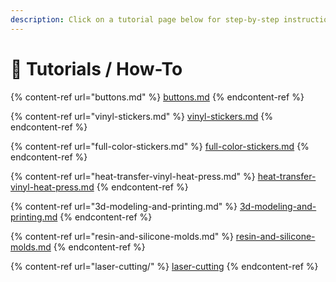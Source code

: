 ```yaml
---
description: Click on a tutorial page below for step-by-step instructions!
---
```


# 📓 Tutorials / How-To

{% content-ref url="buttons.md" %}
[buttons.md](buttons.md)
{% endcontent-ref %}

{% content-ref url="vinyl-stickers.md" %}
[vinyl-stickers.md](vinyl-stickers.md)
{% endcontent-ref %}

{% content-ref url="full-color-stickers.md" %}
[full-color-stickers.md](full-color-stickers.md)
{% endcontent-ref %}

{% content-ref url="heat-transfer-vinyl-heat-press.md" %}
[heat-transfer-vinyl-heat-press.md](heat-transfer-vinyl-heat-press.md)
{% endcontent-ref %}

{% content-ref url="3d-modeling-and-printing.md" %}
[3d-modeling-and-printing.md](3d-modeling-and-printing.md)
{% endcontent-ref %}

{% content-ref url="resin-and-silicone-molds.md" %}
[resin-and-silicone-molds.md](resin-and-silicone-molds.md)
{% endcontent-ref %}

{% content-ref url="laser-cutting/" %}
[laser-cutting](laser-cutting/)
{% endcontent-ref %}
